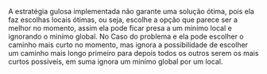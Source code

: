 A estratégia gulosa implementada não garante uma solução ótima, pois ela faz escolhas locais ótimas, ou seja, escolhe a opção que parece ser a melhor no momento, assim ela pode ficar presa a um minímo local e ignorando o minímo global. No Caso do problema e ela pode escolher o caminho mais curto no momento, mas ignora a possibilidade de escolher um caminho mais longo primeiro para depois todos os outros serem os mais curtos possiveís, em suma ignora um minímo global por um local.